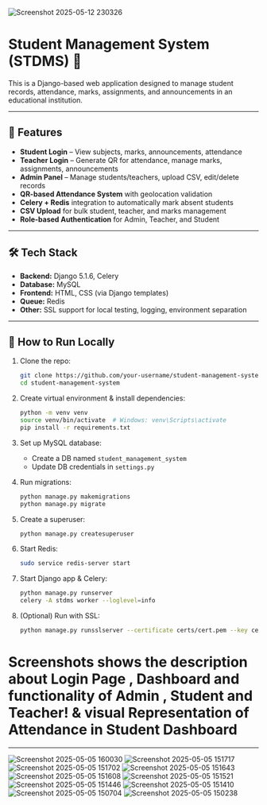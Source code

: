 ![Screenshot 2025-05-12 230326](https://github.com/user-attachments/assets/9913b133-f70a-4340-b651-178fca5c2b39)
# Student Management System (STDMS) 🏫

This is a Django-based web application designed to manage student records, attendance, marks, assignments, and announcements in an educational institution.

---

## 🔧 Features

- **Student Login** – View subjects, marks, announcements, attendance  
- **Teacher Login** – Generate QR for attendance, manage marks, assignments, announcements  
- **Admin Panel** – Manage students/teachers, upload CSV, edit/delete records  
- **QR-based Attendance System** with geolocation validation  
- **Celery + Redis** integration to automatically mark absent students  
- **CSV Upload** for bulk student, teacher, and marks management  
- **Role-based Authentication** for Admin, Teacher, and Student  

---

## 🛠️ Tech Stack

- **Backend:** Django 5.1.6, Celery  
- **Database:** MySQL  
- **Frontend:** HTML, CSS (via Django templates)  
- **Queue:** Redis  
- **Other:** SSL support for local testing, logging, environment separation  

---

## 🚀 How to Run Locally

1. Clone the repo:
    ```bash
    git clone https://github.com/your-username/student-management-system.git
    cd student-management-system
    ```

2. Create virtual environment & install dependencies:
    ```bash
    python -m venv venv
    source venv/bin/activate  # Windows: venv\Scripts\activate
    pip install -r requirements.txt
    ```

3. Set up MySQL database:
    - Create a DB named `student_management_system`
    - Update DB credentials in `settings.py`

4. Run migrations:
    ```bash
    python manage.py makemigrations
    python manage.py migrate
    ```

5. Create a superuser:
    ```bash
    python manage.py createsuperuser
    ```

6. Start Redis:
    ```bash
    sudo service redis-server start
    ```

7. Start Django app & Celery:
    ```bash
    python manage.py runserver
    celery -A stdms worker --loglevel=info
    ```

8. (Optional) Run with SSL:
    ```bash
    python manage.py runsslserver --certificate certs/cert.pem --key certs/key.pem 127.0.0.1:8000
    ```
Screenshots shows the description about Login Page , Dashboard  and functionality of Admin , Student and Teacher! 
& visual Representation of Attendance in Student Dashboard
=
---
![Screenshot 2025-05-05 160030](https://github.com/user-attachments/assets/5e7d8462-72a9-4b1b-b9eb-f6804bb5587f)
![Screenshot 2025-05-05 151717](https://github.com/user-attachments/assets/b648c696-00f1-4a8c-99d0-c4aadf1886a0)
![Screenshot 2025-05-05 151702](https://github.com/user-attachments/assets/72fa6363-9375-4e06-a735-201a4ad85230)
![Screenshot 2025-05-05 151643](https://github.com/user-attachments/assets/adb74da5-a9e6-4ce9-884c-a791165c960f)
![Screenshot 2025-05-05 151608](https://github.com/user-attachments/assets/9cb507eb-7af9-42e0-a9f1-b91971fb2b7f)
![Screenshot 2025-05-05 151521](https://github.com/user-attachments/assets/f9aef994-351b-4385-8cd4-145d3a560428)
![Screenshot 2025-05-05 151446](https://github.com/user-attachments/assets/76469922-a8c9-421b-8175-25e3bb1d3621)
![Screenshot 2025-05-05 151410](https://github.com/user-attachments/assets/3ce6c44c-6784-4f6f-80ca-4ff86110ba9b)
![Screenshot 2025-05-05 150704](https://github.com/user-attachments/assets/9cd52e75-4760-4d9f-b828-e2a8b2c447b4)
![Screenshot 2025-05-05 150238](https://github.com/user-attachments/assets/8dd90a70-4e46-4f35-aa00-01f23646a23c)




